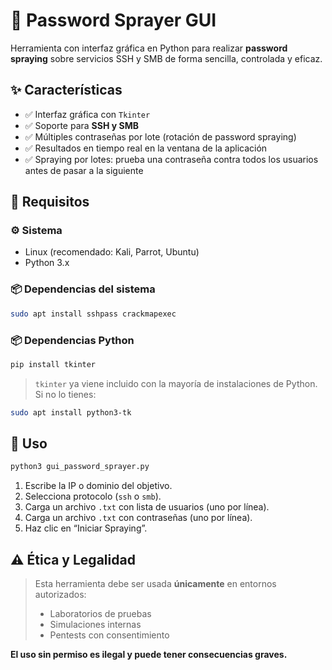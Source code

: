 
# 🔐 Password Sprayer GUI

Herramienta con interfaz gráfica en Python para realizar **password spraying** sobre servicios SSH y SMB de forma sencilla, controlada y eficaz.

## ✨ Características

- ✅ Interfaz gráfica con `Tkinter`
- ✅ Soporte para **SSH y SMB**
- ✅ Múltiples contraseñas por lote (rotación de password spraying)
- ✅ Resultados en tiempo real en la ventana de la aplicación
- ✅ Spraying por lotes: prueba una contraseña contra todos los usuarios antes de pasar a la siguiente

## 🧰 Requisitos

### ⚙️ Sistema

- Linux (recomendado: Kali, Parrot, Ubuntu)
- Python 3.x

### 📦 Dependencias del sistema

```bash
sudo apt install sshpass crackmapexec
```

### 📦 Dependencias Python

```bash
pip install tkinter
```

> `tkinter` ya viene incluido con la mayoría de instalaciones de Python. Si no lo tienes:
```bash
sudo apt install python3-tk
```

## 🚀 Uso

```bash
python3 gui_password_sprayer.py
```

1. Escribe la IP o dominio del objetivo.
2. Selecciona protocolo (`ssh` o `smb`).
3. Carga un archivo `.txt` con lista de usuarios (uno por línea).
4. Carga un archivo `.txt` con contraseñas (uno por línea).
5. Haz clic en “Iniciar Spraying”.

## ⚠️ Ética y Legalidad

> Esta herramienta debe ser usada **únicamente** en entornos autorizados:
>
> - Laboratorios de pruebas
> - Simulaciones internas
> - Pentests con consentimiento

**El uso sin permiso es ilegal y puede tener consecuencias graves.**
